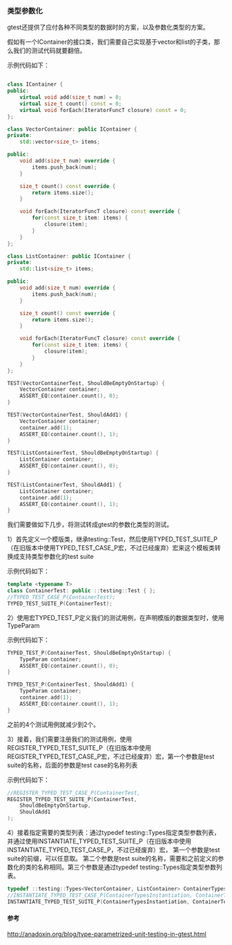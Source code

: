 ### 类型参数化 

gtest还提供了应付各种不同类型的数据时的方案，以及参数化类型的方案。

假如有一个IContainer的接口类，我们需要自己实现基于vector和list的子类，那么我们的测试代码就要翻倍。

示例代码如下：

```cpp

class IContainer {
public:
    virtual void add(size_t num) = 0;
    virtual size_t count() const = 0;
    virtual void forEach(IteratorFuncT closure) const = 0;
};

class VectorContainer: public IContainer {
private:
    std::vector<size_t> items;

public:
    void add(size_t num) override {
        items.push_back(num);
    }

    size_t count() const override {
        return items.size();
    }

    void forEach(IteratorFuncT closure) const override {
        for(const size_t item: items) {
            closure(item);
        }
    }
};

class ListContainer: public IContainer {
private:
    std::list<size_t> items;

public:
    void add(size_t num) override {
        items.push_back(num);
    }

    size_t count() const override {
        return items.size();
    }

    void forEach(IteratorFuncT closure) const override {
        for(const size_t item: items) {
            closure(item);
        }
    }
};

TEST(VectorContainerTest, ShouldBeEmptyOnStartup) {
    VectorContainer container;
    ASSERT_EQ(container.count(), 0);
}

TEST(VectorContainerTest, ShouldAdd1) {
    VectorContainer container;
    container.add(1);
    ASSERT_EQ(container.count(), 1);
}

TEST(ListContainerTest, ShouldBeEmptyOnStartup) {
    ListContainer container;
    ASSERT_EQ(container.count(), 0);
}

TEST(ListContainerTest, ShouldAdd1) {
    ListContainer container;
    container.add(1);
    ASSERT_EQ(container.count(), 1);
}

```

我们需要做如下几步，将测试转成gtest的参数化类型的测试。

1）首先定义一个模版类，继承testing::Test，然后使用TYPED_TEST_SUITE_P（在旧版本中使用TYPED_TEST_CASE_P宏，不过已经废弃）宏来这个模板类转换成支持类型参数化的test suite

示例代码如下：

```cpp
template <typename T>
class ContainerTest: public ::testing::Test { };
//TYPED_TEST_CASE_P(ContainerTest);
TYPED_TEST_SUITE_P(ContainerTest);
```

2）使用宏TYPED_TEST_P定义我们的测试用例，在声明模版的数据类型时，使用TypeParam 

示例代码如下：

```cpp
TYPED_TEST_P(ContainerTest, ShouldBeEmptyOnStartup) {
    TypeParam container;
    ASSERT_EQ(container.count(), 0);
}

TYPED_TEST_P(ContainerTest, ShouldAdd1) {
    TypeParam container;
    container.add(1);
    ASSERT_EQ(container.count(), 1);
}
```

之前的4个测试用例就减少到2个。

3）接着，我们需要注册我们的测试用例，使用REGISTER_TYPED_TEST_SUITE_P（在旧版本中使用REGISTER_TYPED_TEST_CASE_P宏，不过已经废弃）宏，第一个参数是test suite的名称，后面的参数是test case的名称列表

示例代码如下：

```cpp
//REGISTER_TYPED_TEST_CASE_P(ContainerTest,
REGISTER_TYPED_TEST_SUITE_P(ContainerTest,
    ShouldBeEmptyOnStartup,
    ShouldAdd1
);
```
4）接着指定需要的类型列表：通过typedef testing::Types指定类型参数列表，并通过使用INSTANTIATE_TYPED_TEST_SUITE_P（在旧版本中使用INSTANTIATE_TYPED_TEST_CASE_P，不过已经废弃）宏，
第一个参数是test suite的前缀，可以任意取。 
第二个参数是test suite的名称，需要和之前定义的参数化的类的名称相同。第三个参数是通过typedef testing::Types指定类型参数列表。

```cpp
typedef ::testing::Types<VectorContainer, ListContainer> ContainerTypes;
//INSTANTIATE_TYPED_TEST_CASE_P(ContainerTypesInstantiation, ContainerTest, ContainerTypes);
INSTANTIATE_TYPED_TEST_SUITE_P(ContainerTypesInstantiation, ContainerTest, ContainerTypes);
```

#### 参考

<http://anadoxin.org/blog/type-parametrized-unit-testing-in-gtest.html>
